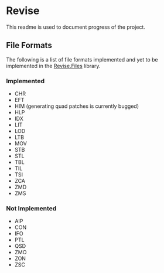 Revise
======
This readme is used to document progress of the project.

File Formats
------------
The following is a list of file formats implemented and yet to be implemented in the [Revise.Files](https://github.com/xadet/Revise/tree/master/Revise.Files) library.
### Implemented

* CHR
* EFT
* HIM (generating quad patches is currently bugged)
* HLP
* IDX
* LIT
* LOD
* LTB
* MOV
* STB
* STL
* TBL
* TIL
* TSI
* ZCA
* ZMD
* ZMS

### Not Implemented

* AIP
* CON
* IFO
* PTL
* QSD
* ZMO
* ZON
* ZSC